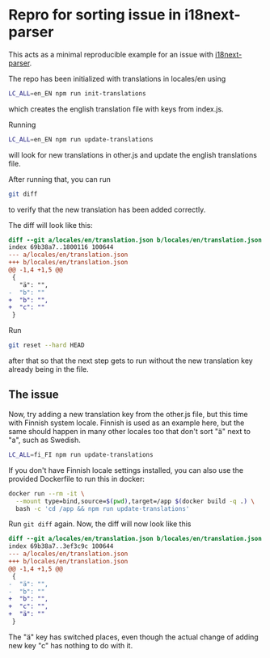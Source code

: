 # Repro for sorting issue in i18next-parser

This acts as a minimal reproducible example for an issue with
[i18next-parser](https://github.com/i18next/i18next-parser/issues).

The repo has been initialized with translations in locales/en using

```sh
LC_ALL=en_EN npm run init-translations
```
which creates the english translation file with keys from index.js. 

Running 

```sh
LC_ALL=en_EN npm run update-translations
```
will look for new translations in other.js and update the english translations file.

After running that, you can run 

```sh
git diff
```
to verify that the new translation has been added correctly.  

The diff will look like this:

```diff
diff --git a/locales/en/translation.json b/locales/en/translation.json
index 69b38a7..1800116 100644
--- a/locales/en/translation.json
+++ b/locales/en/translation.json
@@ -1,4 +1,5 @@
 {
   "ä": "",
-  "b": ""
+  "b": "",
+  "c": ""
 }
```

Run
```sh
git reset --hard HEAD
```
after that so that the next step gets to run without the new translation key
already being in the file.


## The issue

Now, try adding a new translation key from the other.js file, but this time with
Finnish system locale. Finnish is used as an example here, but the same should
happen in many other locales too that don't sort "ä" next to "a", such as
Swedish. 

```sh
LC_ALL=fi_FI npm run update-translations
```

If you don't have Finnish locale settings installed, you can also use the provided
Dockerfile to run this in docker:

```sh
docker run --rm -it \
  --mount type=bind,source=$(pwd),target=/app $(docker build -q .) \
  bash -c 'cd /app && npm run update-translations'
```

Run `git diff` again. Now, the diff will now look like this

```diff
diff --git a/locales/en/translation.json b/locales/en/translation.json
index 69b38a7..3ef3c9c 100644
--- a/locales/en/translation.json
+++ b/locales/en/translation.json
@@ -1,4 +1,5 @@
 {
-  "ä": "",
-  "b": ""
+  "b": "",
+  "c": "",
+  "ä": ""
 }
```
The "ä" key has switched places, even though the actual change of
adding new key "c" has nothing to do with it.

